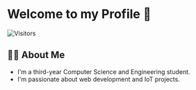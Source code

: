 # Welcome to my Profile 👋

![Visitors](https://profileview.dwyl.com/DebashisDhali/DebashisDhali.svg?label=Visitors&style=flat-square&color=green)

## 👨‍💻 About Me
- I'm a third-year Computer Science and Engineering student.
- I'm passionate about web development and IoT projects.


